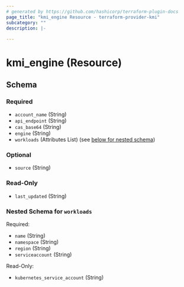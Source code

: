 ```yaml
---
# generated by https://github.com/hashicorp/terraform-plugin-docs
page_title: "kmi_engine Resource - terraform-provider-kmi"
subcategory: ""
description: |-
  
---
```


# kmi_engine (Resource)





<!-- schema generated by tfplugindocs -->
## Schema

### Required

- `account_name` (String)
- `api_endpoint` (String)
- `cas_base64` (String)
- `engine` (String)
- `workloads` (Attributes List) (see [below for nested schema](#nestedatt--workloads))

### Optional

- `source` (String)

### Read-Only

- `last_updated` (String)

<a id="nestedatt--workloads"></a>
### Nested Schema for `workloads`

Required:

- `name` (String)
- `namespace` (String)
- `region` (String)
- `serviceaccount` (String)

Read-Only:

- `kubernetes_service_account` (String)
